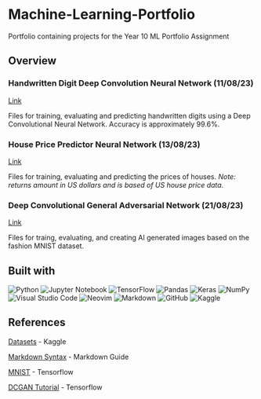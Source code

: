 # Machine-Learning-Portfolio
Portfolio containing projects for the Year 10 ML Portfolio Assignment

## Overview

### Handwritten Digit Deep Convolution Neural Network (11/08/23)
[Link](https://github.com/TheGreenHive/Machine-Learning-Portfolio/tree/main/Handwritten%20Digit%20Deep%20Convolutional%20Neural%20Network)

Files for training, evaluating and predicting handwritten digits using a Deep Convolutional Neural Network. Accuracy is approximately 99.6%.

### House Price Predictor Neural Network (13/08/23)
[Link](https://github.com/TheGreenHive/Machine-Learning-Portfolio/tree/main/House%20Price%20Predictor%20Neural%20Network)

Files for training, evaluating and predicting the prices of houses. *Note: returns amount in US dollars and is based of US house price data.*

### Deep Convolutional General Adversarial Network (21/08/23)
[Link](https://github.com/TheGreenHive/Machine-Learning-Portfolio/tree/main/Deep%20Convolutional%20General%20Adversarial%20Network)

Files for traing, evaluating, and creating AI generated images based on the fashion MNIST dataset.

## Built with

![Python](https://img.shields.io/badge/python-3670A0?style=for-the-badge&logo=python&logoColor=ffdd54)
![Jupyter Notebook](https://img.shields.io/badge/jupyter-%23FA0F00.svg?style=for-the-badge&logo=jupyter&logoColor=white)
![TensorFlow](https://img.shields.io/badge/TensorFlow-%23FF6F00.svg?style=for-the-badge&logo=TensorFlow&logoColor=white)
![Pandas](https://img.shields.io/badge/pandas-%23150458.svg?style=for-the-badge&logo=pandas&logoColor=white)
![Keras](https://img.shields.io/badge/Keras-%23D00000.svg?style=for-the-badge&logo=Keras&logoColor=white)
![NumPy](https://img.shields.io/badge/numpy-%23013243.svg?style=for-the-badge&logo=numpy&logoColor=white)
![Visual Studio Code](https://img.shields.io/badge/Visual%20Studio%20Code-0078d7.svg?style=for-the-badge&logo=visual-studio-code&logoColor=white)
![Neovim](https://img.shields.io/badge/NeoVim-%2357A143.svg?&style=for-the-badge&logo=neovim&logoColor=white)
![Markdown](https://img.shields.io/badge/markdown-%23000000.svg?style=for-the-badge&logo=markdown&logoColor=white)
![GitHub](https://img.shields.io/badge/github-%23121011.svg?style=for-the-badge&logo=github&logoColor=white)
![Kaggle](https://img.shields.io/badge/Kaggle-035a7d?style=for-the-badge&logo=kaggle&logoColor=white)

## References
[Datasets](https://www.kaggle.com/datasets) - Kaggle

[Markdown Syntax](https://www.markdownguide.org/basic-syntax/) - Markdown Guide

[MNIST](https://www.tensorflow.org/datasets/catalog/mnist) - Tensorflow

[DCGAN Tutorial](https://www.tensorflow.org/tutorials/generative/dcgan) - Tensorflow
